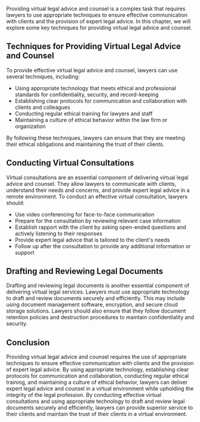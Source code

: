 
Providing virtual legal advice and counsel is a complex task that requires lawyers to use appropriate techniques to ensure effective communication with clients and the provision of expert legal advice. In this chapter, we will explore some key techniques for providing virtual legal advice and counsel.

Techniques for Providing Virtual Legal Advice and Counsel
---------------------------------------------------------

To provide effective virtual legal advice and counsel, lawyers can use several techniques, including:

* Using appropriate technology that meets ethical and professional standards for confidentiality, security, and record-keeping
* Establishing clear protocols for communication and collaboration with clients and colleagues
* Conducting regular ethical training for lawyers and staff
* Maintaining a culture of ethical behavior within the law firm or organization

By following these techniques, lawyers can ensure that they are meeting their ethical obligations and maintaining the trust of their clients.

Conducting Virtual Consultations
--------------------------------

Virtual consultations are an essential component of delivering virtual legal advice and counsel. They allow lawyers to communicate with clients, understand their needs and concerns, and provide expert legal advice in a remote environment. To conduct an effective virtual consultation, lawyers should:

* Use video conferencing for face-to-face communication
* Prepare for the consultation by reviewing relevant case information
* Establish rapport with the client by asking open-ended questions and actively listening to their responses
* Provide expert legal advice that is tailored to the client's needs
* Follow up after the consultation to provide any additional information or support

Drafting and Reviewing Legal Documents
--------------------------------------

Drafting and reviewing legal documents is another essential component of delivering virtual legal services. Lawyers must use appropriate technology to draft and review documents securely and efficiently. This may include using document management software, encryption, and secure cloud storage solutions. Lawyers should also ensure that they follow document retention policies and destruction procedures to maintain confidentiality and security.

Conclusion
----------

Providing virtual legal advice and counsel requires the use of appropriate techniques to ensure effective communication with clients and the provision of expert legal advice. By using appropriate technology, establishing clear protocols for communication and collaboration, conducting regular ethical training, and maintaining a culture of ethical behavior, lawyers can deliver expert legal advice and counsel in a virtual environment while upholding the integrity of the legal profession. By conducting effective virtual consultations and using appropriate technology to draft and review legal documents securely and efficiently, lawyers can provide superior service to their clients and maintain the trust of their clients in a virtual environment.

